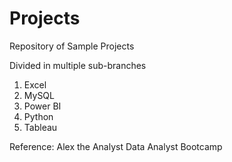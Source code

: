 # Projects
Repository of Sample Projects

Divided in multiple sub-branches
1. Excel
2. MySQL
3. Power BI
4. Python
5. Tableau

Reference: Alex the Analyst Data Analyst Bootcamp
